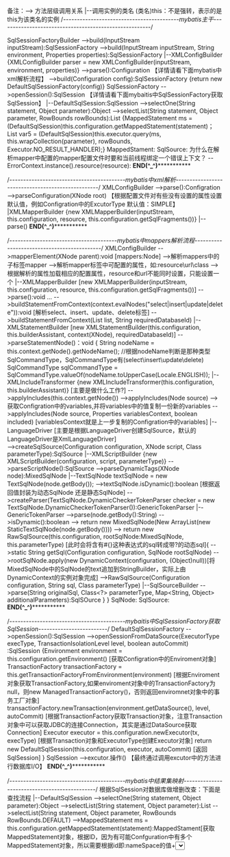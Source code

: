 备注：--> 方法层级调用关系 |--调用实例的类名  (类名)this：不是强转，表示的是this为该类名的实例
/*------------------------------------------mybatis主干-------------------------------------------------------*/

SqlSessionFactoryBuilder 
    -->build(InputStream inputStream):SqlSessionFactory
        -->build(InputStream inputStream, String environment, Properties properties):SqlSessionFactory 
            |--XMLConfigBuilder {XMLConfigBuilder parser = new XMLConfigBuilder(inputStream, environment, properties)}
                -->parse():Configuration  【详情请看下面mybatis中xml解析流程】
            -->build(Configuration config):SqlSessionFactory {return new DefaultSqlSessionFactory(config)}
SqlSessionFactory
    -->openSession():SqlSession 【详情请看下面mybaitis中SqlSessionFactory获取SqlSession】
    |--DefaultSqlSession:SqlSession
        -->selectOne(String statement, Object parameter):Object
            -->selectList(String statement, Object parameter, RowBounds rowBounds):List 
            {MappedStatement ms = (DefaultSqlSession)this.configuration.getMappedStatement(statement)；
            List var5 = (DefaultSqlSession)this.executor.query(ms, this.wrapCollection(parameter), rowBounds, Executor.NO_RESULT_HANDLER);}
MappedStament:
SqlSource:
为什么在解析mapper中配置的mapper配置文件时要和当前线程绑定一个错误上下文？  --ErrorContext.instance().resource(resource):
**********************************************END(^_^)********************************************************* 



/*------------------------------------------mybatis中xml解析--------------------------------------------------*/
XMLConfigBuilder
    -->parse():Configration
        -->parseConfiguration(XNode root) 【根据配置文件对有些没有设置的属性设置默认值，例如Configration中的ExcutorType 默认值：SIMPLE】
            |XMLMapperBuilder {new XMLMapperBuilder(inputStream, this.configuration, resource, this.configuration.getSqlFragments())}
                |--parse()
**********************************************END(^_^)*********************************************************


/*---------------------------------------mybatis中mappers解析流程--------------------------------------------*/
XMLConfigBuilder
    -->mapperElement(XNode parent):void [mappers:Node]
		-->解析mappers中的子标签mapper
			-->解析mapper标签中可配置的属性，如:resource\url\class
				-->根据解析的属性加载相应的配置属性，resource和url不能同时设置，只能设置一个
					|--XMLMapperBuilder [new XMLMapperBuilder(inputStream, this.configuration, resource, this.configuration.getSqlFragments())]
						-->parse():void
						...
							-->buildStatementFromContext(context.evalNodes("select|insert|update|delete")):void [解析select、insert、update、delete标签]
								-->buildStatementFromContext(List<XNode> list, String requiredDatabaseId) 
									|--XMLStatementBuilder [new XMLStatementBuilder(this.configuration, this.builderAssistant, context(XNode), requiredDatabaseId)]
										-->parseStatementNode()：void {
											String nodeName = this.context.getNode().getNodeName();
											//根据nodeName判断是那种类型SqlCommandType，SqlCommandType有(select\insert\update\delete)
											SqlCommandType sqlCommandType = SqlCommandType.valueOf(nodeName.toUpperCase(Locale.ENGLISH));
											|--XMLIncludeTransformer {new XMLIncludeTransformer(this.configuration, this.builderAssistant)}  [主要是做什么工作?]
												-->applyIncludes(this.context.getNode())
													-->applyIncludes(Node source)
														-->获取Configration中的variables,并将variables中的值复制一份新的variables
															-->applyIncludes(Node source, Properties variablesContext, boolean included) [variablesContext就是上一步复制的Configration中的variables]
											|--LanguageDriver [主要是根据LanguageDriver创建SqlSource，默认的LanguageDriver是XmlLanguageDriver]	
												-->createSqlSource(Configuration configuration, XNode script, Class<?> parameterType):SqlSource
													|--XMLScriptBuilder {new XMLScriptBuilder(configuration, script, parameterType)}
														-->parseScriptNode():SqlSource
															-->parseDynamicTags(XNode node):MixedSqlNode
																|--TextSqlNode textSqlNode = new TextSqlNode(node.getBody());
																	-->textSqlNode.isDynamic():boolean  [根据返回值封装为动态SqlNode 还是静态SqlNode]
																		-->createParser(TextSqlNode.DynamicCheckerTokenParser checker = new TextSqlNode.DynamicCheckerTokenParser()):GenericTokenParser
																			|--GenericTokenParser
																				-->parse(node.getBody():String)
																					-->isDynamic():boolean
																	-->	return new MixedSqlNode(New ArrayList<SqlNode>(new StaticTextSqlNode(node.getBody())))
															-->	return new RawSqlSource(this.configuration, rootSqlNode:MixedSqlNode, this.parameterType) [此时会将含有#{}这种表达式的sql转成带?的动态sql]{
																-->static String getSql(Configuration configuration, SqlNode rootSqlNode) 
																	-->rootSqlNode.apply(new DynamicContext(configuration, (Object)null))[将MixedSqlNode中的SqlNode的text追加到StringBuilder，实际上由DynamicContext的实例对象完成]
																-->RawSqlSource(Configuration configuration, String sql, Class<?> parameterType) 
																	|--SqlSourceBuilder
																		-->parse(String originalSql, Class<?> parameterType, Map<String, Object> additionalParameters):SqlSOurce
															}
										}
SqlNode:
SqlSource:
**********************************************END(^_^)*********************************************************

/*------------------------------------------mybaitis中SqlSessionFactory获取SqlSession-------------------------*/
DefaultSqlSessionFactory
    -->openSession():SqlSession
        -->openSessionFromDataSource(ExecutorType execType, TransactionIsolationLevel level, boolean autoCommit) :SqlSession 
        {Environment environment = this.configuration.getEnvironment() [获取Configration中的Enviroment对象] 
		 TransactionFactory transactionFactory = this.getTransactionFactoryFromEnvironment(environment) [根据Enviroment对象获取TransactionFactory,如果enviroment对象中的TransactionFactory为null，则new ManagedTransactionFactory()，否则返回enviromnet对象中的事务工厂对象] 
		 transactionFactory.newTransaction(environment.getDataSource(), level, autoCommit) [根据TransactionFactory获取Transaction对象，注意Transaction对象中可以获取JDBC的连接Connection，其实是通过DataSource获取Connection]
         Executor executor = this.configuration.newExecutor(tx, execType) [根据Transaction对象和ExecutorType创建Executor对象]
		 return new DefaultSqlSession(this.configuration, executor, autoCommit) [返回SqlSession]
		 } 
SqlSession
    -->excutor.操作() 【最终通过调用excutor中的方法进行数据库I/O】
**********************************************END(^_^)********************************************************* 


/*------------------------------------------mybatis中结果集映射----------------------------------------------*/
根据SqlSession对数据库做增删改查：下面是查找流程
|--DefaultSqlSession
	-->selectOne(String statement, Object parameter):Object
		-->selectList(String statement, Object parameter):List
			-->selectList(String statement, Object parameter, RowBounds RowBounds.DEFAULT)
				-->MappedStatement ms = this.configuration.getMappedStatement(statement):MappedStament[获取MappedStatement对象，根据ID，因为有可能Confguration中有多个MappedStatement对象，所以需要根据id即:nameSpace的值+<select>标签中的id]
					-->wrapCollection(Object object):Object[解析参数，如果参数是集合或数组就解析成ParamMap，如果不是集合类或者数组就直接返回，不做处理]
						|--CachingExecutor [this.excutor.query调用]
							-->query(MappedStatement ms, Object parameterObject, RowBounds rowBounds, ResultHandler resultHandler)：List
								-->BoundSql boundSql = ms.getBoundSql(parameterObject) {
									|--MappedStament
										-->getBoundSql(Object parameterObject)
											|--RawSqlSource [调用this.sqlSource.getBoundSql]
												-->getBoundSql(Object parameterObject):BoundSql
													|--StaticSqlSource [调用this.sqlSource.getBoundSql]
														-->getBoundSql(Object parameterObject):BoundSql
															-->return new BoundSql(this.configuration, this.sql, this.parameterMappings, parameterObject);
								}
									-->CacheKey key = this.createCacheKey(ms, parameterObject, rowBounds, boundSql);[根据获取的MappedStament,参数等获取CacheKey]
										-->query(ms, parameterObject, rowBounds, resultHandler, key, boundSql)
											|--BaseExecutor[调用this.delegate.query]
												-->queryFromDatabase(MappedStatement ms, Object parameter, RowBounds rowBounds, ResultHandler resultHandler, CacheKey key, BoundSql boundSql)：List
													|--SimpleExecutor
														-->doQuery(MappedStatement ms, Object parameter, RowBounds rowBounds, ResultHandler resultHandler, BoundSql boundSql):List
															-->Configuration configuration = ms.getConfiguration();
																|--Configuration
																	-->configuration.newStatementHandler(this.wrapper, ms, parameter, rowBounds, resultHandler, boundSql):StatementHandler
																		-->StatementHandler statementHandler = new RoutingStatementHandler(executor, mappedStatement, parameterObject, rowBounds, resultHandler, boundSql)
																			|--InterceptorChain [通过this.interceptorChain.pluginAll(statementHandler)调用]
																				-->pluginAll(Object target)[InterceptorChain中封装了一个list用来存放Interceptor，该方法是将target与每个Interceptor绑定，调用的是Interceptor.plugin(Object target)中的 Plugin.wrap(target, this)来进行绑定，涉及到了动态反射，需要弄清楚为什么要这样做?（StatementHandler与InterceptorChain中的Interceptor绑定）]
																-->	prepareStatement(StatementHandler handler, Log statementLog)
																	-->Connection connection = this.getConnection(statementLog)[获取连接]
																		|--BaseStatementHandler
																			-->Statement stmt = handler.prepare(connection, this.transaction.getTimeout())[创建Statement类型的对象]
																				-->instantiateStatement(connection):Statement
																					-->return connection.prepareStatement(sql, this.mappedStatement.getResultSetType().getValue(), 1007)[要弄清楚参数为什么1007？]
																			-->parameterize(Statement statement)【动态参数的绑定】
																				|--PreparedStatementHandler[通过this.delegate.parameterize调用]
																					-->parameterize(Statement statement)
																						|--DefaultParameterHandler[调用方式：this.parameterHandler.setParameters((PreparedStatement)statement)]
																							-->setParameters(PreparedStatement ps)
																								-->this.boundSql.getParameterMappings()【获取boundsql中的ParametrMappings,根据ParameterMappings中的getProperty()方法获取传进去的参数值paramObject】
																									-->TypeHandler typeHandler = parameterMapping.getTypeHandler()【获取TypeHandler】
																										-->JdbcType jdbcType = parameterMapping.getJdbcType()【获取JdbcType】
																											|--BaseTypeHandler 【调用方式：typeHandler.setParameter(ps, i + 1, value, jdbcType)】
																												-->setParameter(PreparedStatement ps, int i, T parameter, JdbcType jdbcType)【i是从0开始，有多少个parameterMapping就有多个i，所以意思是parameterMapping的个数与?数相等】
																													-->setNonNullParameter(PreparedStatement ps, int i, Integer parameter, JdbcType jdbcType)
																														-->ps.setInt(i, parameter)【设置JDBC动态参数】
																	|--RoutingStatementHandler【调用方式：handler.query(stmt, resultHandler)】
																		|--PreparedStatementHandler【调用方式：this.delegate.query(statement, resultHandler)】	
																			-->query(Statement statement, ResultHandler resultHandler)
																				|--DefaultResultSetHandler【调用方式：this.resultSetHandler.handleResultSets(ps)】
																					-->handleResultSets(Statement stmt)
																						-->getFirstResultSet(Statement stmt):ResultSetWrapper 【封装查询结果集返回：new ResultSetWrapper(rs, this.configuration)，参数列表中rs是stmt.getResultSet获得的，在初始化ResultSetWrapper会获取元数据，通过rs.getResultgetMetaData()方法，之后会对元数据每个列的字段名，字段别名（通过()metadata.getColumnLabel()方法）,字段类型等放在configration中】
																							-->this.mappedStatement.getResultMaps()【获取配置文件中的结果映射】
																								-->handleResultSet(ResultSetWrapper rsw, ResultMap resultMap, List<Object> multipleResults, ResultMapping parentMapping)【处理结果集】
																									-->handleRowValues(ResultSetWrapper rsw, ResultMap resultMap, ResultHandler<?> resultHandler, RowBounds rowBounds, ResultMapping parentMapping)【处理结果集】
																										-->handleRowValuesForSimpleResultMap(ResultSetWrapper rsw, ResultMap resultMap, ResultHandler<?> resultHandler, RowBounds rowBounds, ResultMapping parentMapping)【处理结果集】
																											-->getRowValue(ResultSetWrapper rsw, ResultMap resultMap, String columnPrefix):Object【将查询结果封装在Object中】
																												-->applyAutomaticMappings(ResultSetWrapper rsw, ResultMap resultMap, MetaObject metaObject, String columnPrefix)【对上一步创建的Object参数值的设置】
																											-->storeObject(ResultHandler<?> resultHandler, DefaultResultContext<Object> resultContext, Object rowValue, ResultMapping parentMapping, ResultSet rs)【处理上一步封装的Object】
																												-->callResultHandler(ResultHandler<?> resultHandler, DefaultResultContext<Object> resultContext, Object rowValue)
																													|--DefaultResultContext【通过调用resultContext.nextResultObject(rowValue)】
																														-->nextResultObject(T resultObject)【将封装的Object的句柄给DefaultResultContext】
																															-->handleResult(ResultContext<?> context)【将封装的Context添加到DefaultResultHandler中的list中】
																																-->添加缓存
																																	-->返回结果
																											
相关接口:
Executor:执行接口，最终会调用StatementHandler接口																								
StatementHandler:最终执行查询语句接口，JDBC中由Statement接口执行操作
ResultHandler:处理结果集映射的接口
设计模式：这些Handler处理是不是用到了职责链模式？（更像是装饰模式？）
配置的结果映射和实际的怎么关联起来的？setMappings?addMappings()
**********************************************END(^_^)*********************************************************